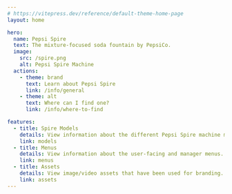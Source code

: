 ```yaml
---
# https://vitepress.dev/reference/default-theme-home-page
layout: home

hero:
  name: Pepsi Spire
  text: The mixture-focused soda fountain by PepsiCo.
  image:
    src: /spire.png
    alt: Pepsi Spire Machine
  actions:
    - theme: brand
      text: Learn about Pepsi Spire
      link: /info/general
    - theme: alt
      text: Where can I find one?
      link: /info/where-to-find

features:
  - title: Spire Models
    details: View information about the different Pepsi Spire machine models.
    link: models
  - title: Menus
    details: View information about the user-facing and manager menus.
    link: menus
  - title: Assets
    details: View image/video assets that have been used for branding.
    link: assets
---
```


